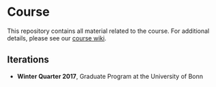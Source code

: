 # Course

This repository contains all material related to the course. For additional details, please see our [course wiki](https://github.com/policyMetrics/course/wiki).

## Iterations

* **Winter Quarter 2017**, Graduate Program at the University of Bonn
